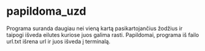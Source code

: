 # papildoma_uzd
Programa suranda daugiau nei vieną kartą pasikartojančius žodžius ir taipogi išveda eilutes kuriose juos galima rasti.
Papildomai, programa iš failo url.txt išrena url ir juos išveda į terminalą.
